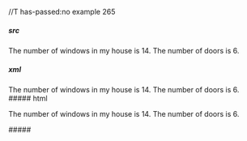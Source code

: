 //T has-passed:no
example 265
##### src
The number of windows in my house is
14.  The number of doors is 6.
##### xml
<?xml version="1.0" encoding="UTF-8"?>
<!DOCTYPE document SYSTEM "CommonMark.dtd">
<document xmlns="http://commonmark.org/xml/1.0">
  <paragraph>
    <text>The number of windows in my house is</text>
    <softbreak />
    <text>14.  The number of doors is 6.</text>
  </paragraph>
</document>
##### html
<p>The number of windows in my house is
14.  The number of doors is 6.</p>
#####
